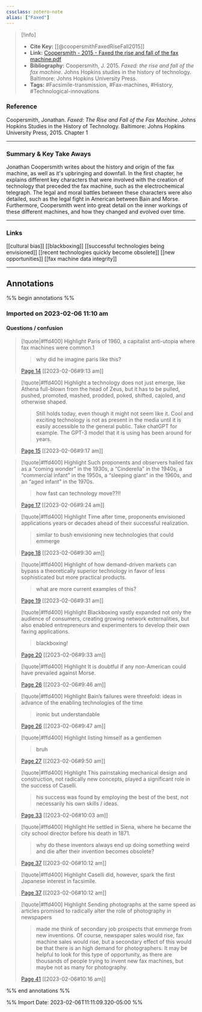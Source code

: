 ```yaml
---
cssclass: zotero-note
alias: ["Faxed"]
---
```


> [!info]
> - **Cite Key:** [[@coopersmithFaxedRiseFall2015]]
> - **Link:** [Coopersmith - 2015 - Faxed the rise and fall of the fax machine.pdf](file:///Users/joemcnamara/Zotero/storage/5XALSHLL/Coopersmith%20-%202015%20-%20Faxed%20the%20rise%20and%20fall%20of%20the%20fax%20machine.pdf)
> - **Bibliography:** Coopersmith, J. 2015. _Faxed: the rise and fall of the fax machine_. Johns Hopkins studies in the history of technology. Baltimore: Johns Hopkins University Press.
> - **Tags:** #Facsimile-transmission, #Fax-machines, #History, #Technological-innovations

### Reference 

Coopersmith, Jonathan. _Faxed: The Rise and Fall of the Fax Machine_. Johns Hopkins Studies in the History of Technology. Baltimore: Johns Hopkins University Press, 2015. Chapter 1


---

### Summary & Key Take Aways

Jonathan Coopersmith writes about the history and origin of the fax machine, as well as it's upbringing and downfall. In the first chapter, he explains different key characters that were involved with the creation of technology that preceded the fax machine, such as the electrochemical telegraph. The legal and moral battles between these characters were also detailed, such as the legal fight in American between Bain and Morse. Furthermore, Coopersmith went into great detail on the inner workings of these different machines, and how they changed and evolved over time. 

--- 

### Links
[[cultural bias]]
[[blackboxing]]
[[successful technologies being envisioned]]
[[recent technologies quickly become obsolete]]
[[new opportunities]]
[[fax machine data integrity]]


--- 

## Annotations
%% begin annotations %%
### Imported on 2023-02-06 11:10 am

#### Questions / confusion

> [!quote|#ffd400] Highlight
> Paris of 1960, a capitalist anti-utopia where fax machines were common.1
>
>> why did he imagine paris like this?
>
> [Page 14](zotero://open-pdf/library/items/5XALSHLL?page=14) [[2023-02-06#9:13 am]]

> [!quote|#ffd400] Highlight
> a technology does not just emerge, like Athena full-blown from the head of Zeus, but it has to be pulled, pushed, promoted, mashed, prodded, poked, shifted, cajoled, and otherwise shaped.
>
>> Still holds today, even though it might not seem like it. Cool and exciting technology is not as present in the media until it is easily accessible to the general public. Take chatGPT for example. The GPT-3 model that it is using has been around for years.
>
> [Page 15](zotero://open-pdf/library/items/5XALSHLL?page=15) [[2023-02-06#9:17 am]]

> [!quote|#ffd400] Highlight
> Such proponents and observers hailed fax as a “coming wonder” in the 1930s, a “Cinderella” in the 1940s, a “commercial infant” in the 1950s, a “sleeping giant” in the 1960s, and an “aged infant” in the 1970s.
>
>> how fast can technology move??!!
>
> [Page 17](zotero://open-pdf/library/items/5XALSHLL?page=17) [[2023-02-06#9:24 am]]

> [!quote|#ffd400] Highlight
> Time after time, proponents envisioned applications years or decades ahead of their successful realization.
>
>> similar to bush envisioning new technologies that could emmerge
>
> [Page 18](zotero://open-pdf/library/items/5XALSHLL?page=18) [[2023-02-06#9:30 am]]

> [!quote|#ffd400] Highlight
> of how demand-driven markets can bypass a theoretically superior technology in favor of less sophisticated but more practical products.
>
>> what are more current examples of this?
>
> [Page 19](zotero://open-pdf/library/items/5XALSHLL?page=19) [[2023-02-06#9:31 am]]

> [!quote|#ffd400] Highlight
> Blackboxing vastly expanded not only the audience of consumers, creating growing network externalities, but also enabled entrepreneurs and experimenters to develop their own faxing applications.
>
>> blackboxing!
>
> [Page 20](zotero://open-pdf/library/items/5XALSHLL?page=20) [[2023-02-06#9:33 am]]

> [!quote|#ffd400] Highlight
> It is doubtful if any non-American could have prevailed against Morse.
>
> [Page 26](zotero://open-pdf/library/items/5XALSHLL?page=26) [[2023-02-06#9:46 am]]

> [!quote|#ffd400] Highlight
> Bain’s failures were threefold: ideas in advance of the enabling technologies of the time
>
>> ironic but understandable
>
> [Page 26](zotero://open-pdf/library/items/5XALSHLL?page=26) [[2023-02-06#9:47 am]]

> [!quote|#ffd400] Highlight
> listing himself as a gentlemen
>
>> bruh
>
> [Page 27](zotero://open-pdf/library/items/5XALSHLL?page=27) [[2023-02-06#9:50 am]]

> [!quote|#ffd400] Highlight
> This painstaking mechanical design and construction, not radically new concepts, played a significant role in the success of Caselli.
>
>> his success was found by employing the best of the best, not necessarily his own skills / ideas.
>
> [Page 33](zotero://open-pdf/library/items/5XALSHLL?page=33) [[2023-02-06#10:03 am]]

> [!quote|#ffd400] Highlight
> He settled in Siena, where he became the city school director before his death in 1871.
>
>> why do these inventors always end up doing something weird and die after their invention becomes obsolete?
>
> [Page 37](zotero://open-pdf/library/items/5XALSHLL?page=37) [[2023-02-06#10:12 am]]

> [!quote|#ffd400] Highlight
> Caselli did, however, spark the first Japanese interest in facsimile.
>
> [Page 37](zotero://open-pdf/library/items/5XALSHLL?page=37) [[2023-02-06#10:12 am]]

> [!quote|#ffd400] Highlight
> Sending photographs at the same speed as articles promised to radically alter the role of photography in newspapers
>
>> made me think of secondary job prospects that emmerge from new inventions. Of course, newspaper sales would rise, fax machine sales would rise, but a secondary effect of this would be that there is an high demand for photographers. It may be helpful to look for this type of opportunity, as there are thousands of people trying to invent new fax machines, but maybe not as many for photography.
>
> [Page 41](zotero://open-pdf/library/items/5XALSHLL?page=41) [[2023-02-06#10:16 am]]


%% end annotations %%

%% Import Date: 2023-02-06T11:11:09.320-05:00 %%
